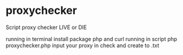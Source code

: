 # proxychecker
Script proxy checker LIVE or DIE

running in terminal
install package php and curl
running in script
php proxychecker.php
input your proxy in check and create to .txt


